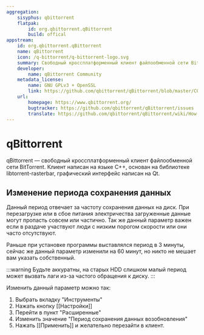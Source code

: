 ```yaml
---
aggregation:
    sisyphus: qbittorrent
    flatpak: 
        id: org.qbittorrent.qBittorrent
        build: offical
appstream:
    id: org.qbittorrent.qBittorrent
    name: qBittorrent
    icon: /q-bittorrent/q-bittorrent-logo.svg
    summary: Cвободный кроссплатформенный клиент файлообменной сети BitTorrent.
    developer: 
        name: qBittorrent Community
    metadata_license: 
        name: GNU GPLv3 + OpenSSL
        link: https://github.com/qbittorrent/qBittorrent/blob/master/COPYING
    url: 
        homepage: https://www.qbittorrent.org/
        bugtracker: https://github.com/qbittorrent/qBittorrent/issues
        translate: https://github.com/qbittorrent/qBittorrent/wiki/How-to-translate-qBittorrent
---
```


# qBittorrent

qBittorrent — свободный кроссплатформенный клиент файлообменной сети BitTorrent. Клиент написан на языке C++, основан на библиотеке libtorrent-rasterbar, графический интерфейс написан на Qt.

<!--@include: @apps/_parts/install/content-repo.md-->
<!--@include: @apps/_parts/install/content-flatpak.md-->

## Изменение периода сохранения данных

Данный период отвечает за частоту сохранения данных на диск.
При перезагрузке или в сбое питания электричества загруженные данные могут пропасть совсем или частично.
Так же данный параметр важен если в раздаче участвуют люди с низким порогом скорости или они часто отсутствуют.

Раньше при установке программы выставлялся период в 3 минуты, сейчас же данный параметр изменили на 60 минут, но никто не мешает вам указать собственный.

:::warning
Будьте аккуратны, на старых HDD слишком малый период может вызвать лаги из-за частого обращения к диску.
:::

Изменить данный параметр можно так:

1. Выбрать вкладку "Инструменты"
2. Нажать кнопку [[Настройки]]
3. Перейти в пункт "Расширенные"
4. Изменить значение "Период сохранения данных возобновления"
5. Нажать [[Применить]]  и желательно перезайти в клиент.